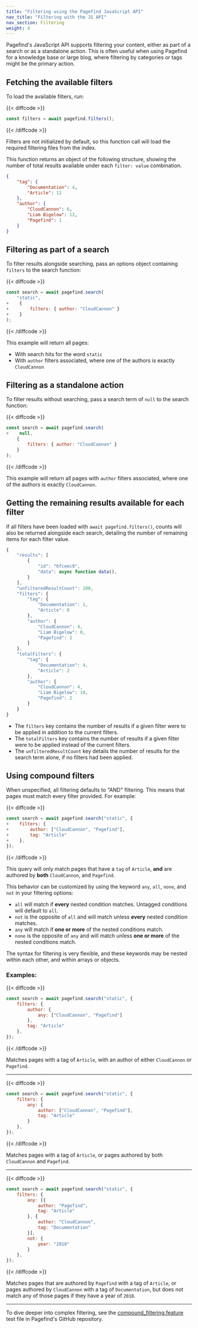 ```yaml
---
title: "Filtering using the Pagefind JavaScript API"
nav_title: "Filtering with the JS API"
nav_section: Filtering
weight: 4
---
```


Pagefind's JavaScript API supports filtering your content, either as part of a search or as a standalone action. This is often useful when using Pagefind for a knowledge base or large blog, where filtering by categories or tags might be the primary action.


## Fetching the available filters

To load the available filters, run:

{{< diffcode >}}
```js
const filters = await pagefind.filters();
```
{{< /diffcode >}}

Filters are not initialized by default, so this function call will load the required filtering files from the index.

This function returns an object of the following structure, showing the number of total results available under each `filter: value` combination.
```json
{
    "tag": {
        "Documentation": 4,
        "Article": 12
    },
    "author": {
        "CloudCannon": 6,
        "Liam Bigelow": 12,
        "Pagefind": 1
    }
}
```

## Filtering as part of a search

To filter results alongside searching, pass an options object containing `filters` to the search function:

{{< diffcode >}}
```js
const search = await pagefind.search(
    "static",
+    {
+        filters: { author: "CloudCannon" }
+    }
);
```
{{< /diffcode >}}

This example will return all pages:
- With search hits for the word `static`
- With `author` filters associated, where one of the authors is exactly `CloudCannon`

## Filtering as a standalone action

To filter results without searching, pass a search term of `null` to the search function:

{{< diffcode >}}
```js
const search = await pagefind.search(
+    null,
    {
        filters: { author: "CloudCannon" }
    }
);
```
{{< /diffcode >}}

This example will return all pages with `author` filters associated, where one of the authors is exactly `CloudCannon`.

## Getting the remaining results available for each filter

If all filters have been loaded with `await pagefind.filters()`, counts will also be returned alongside each search, detailing the number of remaining items for each filter value. 

```js
{ 
    "results": [
        {
            "id": "6fceec9",
            "data": async function data(),
        }
    ],
    "unfilteredResultCount": 100,
    "filters": {
        "tag": {
            "Documentation": 1,
            "Article": 0
        },
        "author": {
            "CloudCannon": 4,
            "Liam Bigelow": 0,
            "Pagefind": 2
        }
    },
    "totalFilters": {
        "tag": {
            "Documentation": 4,
            "Article": 2
        },
        "author": {
            "CloudCannon": 4,
            "Liam Bigelow": 10,
            "Pagefind": 2
        }
    }
}
```

- The `filters` key contains the number of results if a given filter were to be applied in addition to the current filters.
- The `totalFilters` key contains the number of results if a given filter were to be applied instead of the current filters.
- The `unfilteredResultCount` key details the number of results for the search term alone, if no filters had been applied.

## Using compound filters

When unspecified, all filtering defaults to "AND" filtering. This means that pages must match every filter provided. For example:

{{< diffcode >}}
```js
const search = await pagefind.search("static", {
+    filters: {
+        author: ["CloudCannon", "Pagefind"],
+        tag: "Article"
+    },
});
```
{{< /diffcode >}}

This query will only match pages that have a `tag` of `Article`, **and** are authored by **both** `CloudCannon`, and `Pagefind`.

This behavior can be customized by using the keyword `any`, `all`, `none`, and `not` in your filtering options:
- `all` will match if **every** nested condition matches. Untagged conditions will default to `all`.
- `not` is the opposite of `all` and will match unless **every** nested condition matches.
- `any` will match if **one or more** of the nested conditions match.
- `none` is the opposite of `any` and will match unless **one or more** of the nested conditions match.

The syntax for filtering is very flexible, and these keywords may be nested within each other, and within arrays or objects.

### Examples:

{{< diffcode >}}
```js
const search = await pagefind.search("static", {
    filters: {
        author: {
            any: ["CloudCannon", "Pagefind"]
        },
        tag: "Article"
    },
});
```
{{< /diffcode >}}

Matches pages with a tag of `Article`, with an author of either `CloudCannon` or `Pagefind`.

***

{{< diffcode >}}
```js
const search = await pagefind.search("static", {
    filters: {
        any: {
            author: ["CloudCannon", "Pagefind"],
            tag: "Article"
        }
    },
});
```
{{< /diffcode >}}

Matches pages with a tag of `Article`, or pages authored by both `CloudCannon` and `Pagefind`.

***

{{< diffcode >}}
```js
const search = await pagefind.search("static", {
    filters: {
        any: [{
            author: "Pagefind",
            tag: "Article"
        }, {
            author: "CloudCannon",
            tag: "Documentation"
        }],
        not: {
            year: "2018"
        }
    },
});
```
{{< /diffcode >}}

Matches pages that are authored by `Pagefind` with a tag of `Article`, or pages authored by `CloudCannon` with a tag of `Documentation`, but does not match any of those pages if they have a year of `2018`.

***

To dive deeper into complex filtering, see the [compound_filtering.feature](https://github.com/CloudCannon/pagefind/blob/main/pagefind/features/compound_filtering.feature) test file in Pagefind's GitHub repository.
